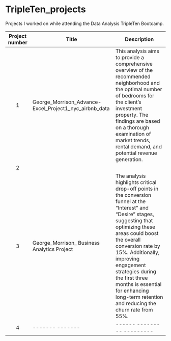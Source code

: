 # TripleTen_projects
Projects I worked on while attending the Data Analysis TripleTen Bootcamp.


| Project number | Title | Description |
| :-----------: | ----------- |----------- |
| 1 | George_Morrison_Advance-Excel_Project1_nyc_airbnb_data| This analysis aims to provide a comprehensive overview of the recommended neighborhood and the optimal number of bedrooms for the client’s investment property. The findings are based on a thorough examination of market trends, rental demand, and potential revenue generation. |
| 2 | 
| 3 | George_Morrison_ Business Analytics Project | The analysis highlights critical drop-off points in the conversion funnel at the “Interest” and “Desire” stages, suggesting that optimizing these areas could boost the overall conversion rate by 15%. Additionally, improving engagement strategies during the first three months is essential for enhancing long-term retention and reducing the churn rate from 55%. |
| 4 | -------   ------- | ------   --------- --------- |
